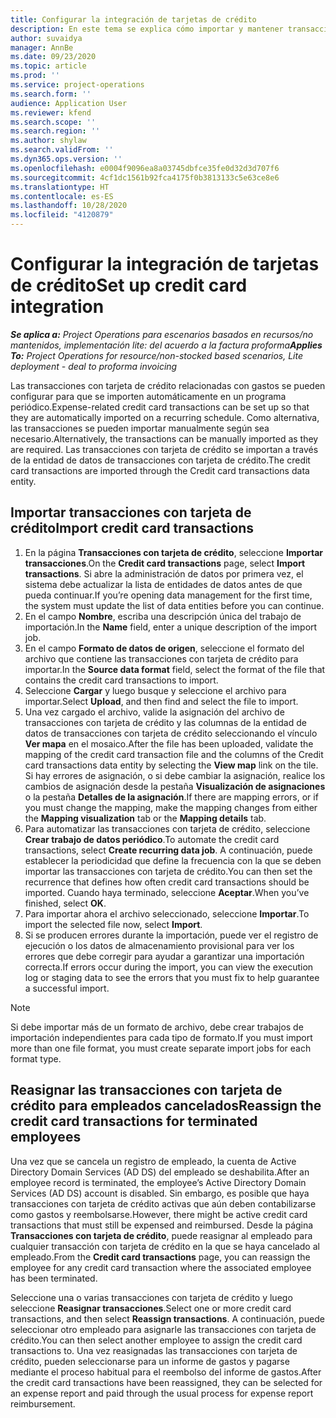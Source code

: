 ```yaml
---
title: Configurar la integración de tarjetas de crédito
description: En este tema se explica cómo importar y mantener transacciones con tarjeta de crédito relacionadas con gastos.
author: suvaidya
manager: AnnBe
ms.date: 09/23/2020
ms.topic: article
ms.prod: ''
ms.service: project-operations
ms.search.form: ''
audience: Application User
ms.reviewer: kfend
ms.search.scope: ''
ms.search.region: ''
ms.author: shylaw
ms.search.validFrom: ''
ms.dyn365.ops.version: ''
ms.openlocfilehash: e0004f9096ea8a03745dbfce35fe0d32d3d707f6
ms.sourcegitcommit: 4cf1dc1561b92fca4175f0b3813133c5e63ce8e6
ms.translationtype: HT
ms.contentlocale: es-ES
ms.lasthandoff: 10/28/2020
ms.locfileid: "4120879"
---
```

# <a name="set-up-credit-card-integration"></a><span data-ttu-id="733fb-103">Configurar la integración de tarjetas de crédito</span><span class="sxs-lookup"><span data-stu-id="733fb-103">Set up credit card integration</span></span>

<span data-ttu-id="733fb-104">_**Se aplica a:** Project Operations para escenarios basados en recursos/no mantenidos, implementación lite: del acuerdo a la factura proforma_</span><span class="sxs-lookup"><span data-stu-id="733fb-104">_**Applies To:** Project Operations for resource/non-stocked based scenarios, Lite deployment - deal to proforma invoicing_</span></span>

<span data-ttu-id="733fb-105">Las transacciones con tarjeta de crédito relacionadas con gastos se pueden configurar para que se importen automáticamente en un programa periódico.</span><span class="sxs-lookup"><span data-stu-id="733fb-105">Expense-related credit card transactions can be set up so that they are automatically imported on a recurring schedule.</span></span> <span data-ttu-id="733fb-106">Como alternativa, las transacciones se pueden importar manualmente según sea necesario.</span><span class="sxs-lookup"><span data-stu-id="733fb-106">Alternatively, the transactions can be manually imported as they are required.</span></span> <span data-ttu-id="733fb-107">Las transacciones con tarjeta de crédito se importan a través de la entidad de datos de transacciones con tarjeta de crédito.</span><span class="sxs-lookup"><span data-stu-id="733fb-107">The credit card transactions are imported through the Credit card transactions data entity.</span></span>

## <a name="import-credit-card-transactions"></a><span data-ttu-id="733fb-108">Importar transacciones con tarjeta de crédito</span><span class="sxs-lookup"><span data-stu-id="733fb-108">Import credit card transactions</span></span>

1. <span data-ttu-id="733fb-109">En la página **Transacciones con tarjeta de crédito**, seleccione **Importar transacciones**.</span><span class="sxs-lookup"><span data-stu-id="733fb-109">On the **Credit card transactions** page, select **Import transactions**.</span></span> <span data-ttu-id="733fb-110">Si abre la administración de datos por primera vez, el sistema debe actualizar la lista de entidades de datos antes de que pueda continuar.</span><span class="sxs-lookup"><span data-stu-id="733fb-110">If you’re opening data management for the first time, the system must update the list of data entities before you can continue.</span></span>
2. <span data-ttu-id="733fb-111">En el campo **Nombre**, escriba una descripción única del trabajo de importación.</span><span class="sxs-lookup"><span data-stu-id="733fb-111">In the **Name** field, enter a unique description of the import job.</span></span>
3. <span data-ttu-id="733fb-112">En el campo **Formato de datos de origen**, seleccione el formato del archivo que contiene las transacciones con tarjeta de crédito para importar.</span><span class="sxs-lookup"><span data-stu-id="733fb-112">In the **Source data format** field, select the format of the file that contains the credit card transactions to import.</span></span>
4. <span data-ttu-id="733fb-113">Seleccione **Cargar** y luego busque y seleccione el archivo para importar.</span><span class="sxs-lookup"><span data-stu-id="733fb-113">Select **Upload**, and then find and select the file to import.</span></span>
5. <span data-ttu-id="733fb-114">Una vez cargado el archivo, valide la asignación del archivo de transacciones con tarjeta de crédito y las columnas de la entidad de datos de transacciones con tarjeta de crédito seleccionando el vínculo **Ver mapa** en el mosaico.</span><span class="sxs-lookup"><span data-stu-id="733fb-114">After the file has been uploaded, validate the mapping of the credit card transaction file and the columns of the Credit card transactions data entity by selecting the **View map** link on the tile.</span></span> <span data-ttu-id="733fb-115">Si hay errores de asignación, o si debe cambiar la asignación, realice los cambios de asignación desde la pestaña **Visualización de asignaciones** o la pestaña **Detalles de la asignación**.</span><span class="sxs-lookup"><span data-stu-id="733fb-115">If there are mapping errors, or if you must change the mapping, make the mapping changes from either the **Mapping visualization** tab or the **Mapping details** tab.</span></span>
6. <span data-ttu-id="733fb-116">Para automatizar las transacciones con tarjeta de crédito, seleccione **Crear trabajo de datos periódico**.</span><span class="sxs-lookup"><span data-stu-id="733fb-116">To automate the credit card transactions, select **Create recurring data job**.</span></span> <span data-ttu-id="733fb-117">A continuación, puede establecer la periodicidad que define la frecuencia con la que se deben importar las transacciones con tarjeta de crédito.</span><span class="sxs-lookup"><span data-stu-id="733fb-117">You can then set the recurrence that defines how often credit card transactions should be imported.</span></span> <span data-ttu-id="733fb-118">Cuando haya terminado, seleccione **Aceptar**.</span><span class="sxs-lookup"><span data-stu-id="733fb-118">When you’ve finished, select **OK**.</span></span>
7. <span data-ttu-id="733fb-119">Para importar ahora el archivo seleccionado, seleccione **Importar**.</span><span class="sxs-lookup"><span data-stu-id="733fb-119">To import the selected file now, select **Import**.</span></span>
8. <span data-ttu-id="733fb-120">Si se producen errores durante la importación, puede ver el registro de ejecución o los datos de almacenamiento provisional para ver los errores que debe corregir para ayudar a garantizar una importación correcta.</span><span class="sxs-lookup"><span data-stu-id="733fb-120">If errors occur during the import, you can view the execution log or staging data to see the errors that you must fix to help guarantee a successful import.</span></span>

> [!NOTE]
> <span data-ttu-id="733fb-121">Si debe importar más de un formato de archivo, debe crear trabajos de importación independientes para cada tipo de formato.</span><span class="sxs-lookup"><span data-stu-id="733fb-121">If you must import more than one file format, you must create separate import jobs for each format type.</span></span>

## <a name="reassign-the-credit-card-transactions-for-terminated-employees"></a><span data-ttu-id="733fb-122">Reasignar las transacciones con tarjeta de crédito para empleados cancelados</span><span class="sxs-lookup"><span data-stu-id="733fb-122">Reassign the credit card transactions for terminated employees</span></span>

<span data-ttu-id="733fb-123">Una vez que se cancela un registro de empleado, la cuenta de Active Directory Domain Services (AD DS) del empleado se deshabilita.</span><span class="sxs-lookup"><span data-stu-id="733fb-123">After an employee record is terminated, the employee’s Active Directory Domain Services (AD DS) account is disabled.</span></span> <span data-ttu-id="733fb-124">Sin embargo, es posible que haya transacciones con tarjeta de crédito activas que aún deben contabilizarse como gastos y reembolsarse.</span><span class="sxs-lookup"><span data-stu-id="733fb-124">However, there might be active credit card transactions that must still be expensed and reimbursed.</span></span> <span data-ttu-id="733fb-125">Desde la página **Transacciones con tarjeta de crédito**, puede reasignar al empleado para cualquier transacción con tarjeta de crédito en la que se haya cancelado al empleado.</span><span class="sxs-lookup"><span data-stu-id="733fb-125">From the **Credit card transactions** page, you can reassign the employee for any credit card transaction where the associated employee has been terminated.</span></span>

<span data-ttu-id="733fb-126">Seleccione una o varias transacciones con tarjeta de crédito y luego seleccione **Reasignar transacciones**.</span><span class="sxs-lookup"><span data-stu-id="733fb-126">Select one or more credit card transactions, and then select **Reassign transactions**.</span></span> <span data-ttu-id="733fb-127">A continuación, puede seleccionar otro empleado para asignarle las transacciones con tarjeta de crédito.</span><span class="sxs-lookup"><span data-stu-id="733fb-127">You can then select another employee to assign the credit card transactions to.</span></span> <span data-ttu-id="733fb-128">Una vez reasignadas las transacciones con tarjeta de crédito, pueden seleccionarse para un informe de gastos y pagarse mediante el proceso habitual para el reembolso del informe de gastos.</span><span class="sxs-lookup"><span data-stu-id="733fb-128">After the credit card transactions have been reassigned, they can be selected for an expense report and paid through the usual process for expense report reimbursement.</span></span>
